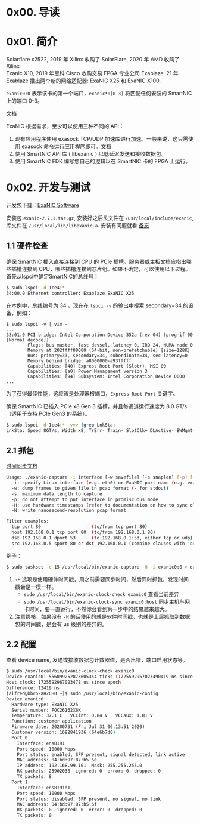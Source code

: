 # 0x00. 导读

# 0x01. 简介

Solarflare x2522, 2019 年 Xilinx 收购了 SolarFlare, 2020 年 AMD 收购了 Xilinx  
Exanic X10, 2019 年思科 Cisco 收购交易 FPGA 专业公司 Exablaze. 21 年 Exablaze 推出两个新的网络适配器: ExaNIC X25 和 ExaNIC X100.

`exanic0:0` 表示该卡的第一个端口，`exanic*:[0-3]` 将匹配任何安装的 SmartNIC 上的端口 0-3。

[文档](https://exablaze.com/docs/exanic/user-guide/)


ExaNIC 根据需求，至少可以使用三种不同的 API：
1. 现有应用程序使用 exasock TCP/UDP 加速库进行加速。一般来说，这只需使用 exasock 命令运行应用程序即可。[文档](https://exablaze.com/docs/exanic/user-guide/sockets/)
2. 使用 SmartNIC API 库 ( libexanic ) 以低延迟发送和接收数据包。
3. 使用 SmartNIC FDK 编写您自己的逻辑以在 SmartNIC 卡的 FPGA 上运行。

# 0x02. 开发与测试

开发包下载：[ExaNIC Software](https://github.com/cisco/exanic-software/tree/master)

安装包 `exanic-2.7.1.tar.gz`, 安装好之后头文件在 `/usr/local/include/exanic`, 库文件在 `/usr/local/lib/libexanic.a`. 安装有问题就看 [备忘](../../../tool/备忘.md)

## 1.1 硬件检查

确保 SmartNIC 插入直接连接到 CPU 的 PCIe 插槽。服务器或主板文档应指出哪些插槽连接到 CPU，哪些插槽连接到芯片组。如果不确定，可以使用以下过程。首先从lspci中确定SmartNIC的总线号：

```bash
$ sudo lspci -d 1ce4:*
34:00.0 Ethernet controller: Exablaze ExaNIC X25
```

在本例中，总线编号为 34 。现在在 `lspci -v` 的输出中搜索 secondary=34 的设备，例如：
```
$ sudo lspci -v | vim -
...
33:01.0 PCI bridge: Intel Corporation Device 352a (rev 04) (prog-if 00 [Normal decode])
        Flags: bus master, fast devsel, latency 0, IRQ 24, NUMA node 0
        Memory at 202ffff00000 (64-bit, non-prefetchable) [size=128K]
        Bus: primary=33, secondary=34, subordinate=34, sec-latency=0
        Memory behind bridge: a8000000-a93fffff
        Capabilities: [40] Express Root Port (Slot+), MSI 00
        Capabilities: [a0] Power Management version 3
        Capabilities: [94] Subsystem: Intel Corporation Device 0000
...
```
为了获得最佳性能，这应该是处理器根端口，`Express Root Port` 关键字。

确保 SmartNIC 已插入 PCIe x8 Gen 3 插槽，并且每通道运行速度为 8.0 GT/s（适用于支持 PCIe Gen3 的系统）。
```bash
$ sudo lspci -d 1ce4:* -vvv |grep LnkSta:
LnkSta: Speed 8GT/s, Width x8, TrErr- Train- SlotClk+ DLActive- BWMgmt- ABWMgmt-
```

## 2.1 抓包

[时间同步文档](https://exablaze.com/docs/exanic/user-guide/clock-sync/)

```bash
Usage: ./exanic-capture -i interface [-w savefile] [-s snaplen] [-p] [-H] [-N] [filter...]
  -i: specify Linux interface (e.g. eth0) or ExaNIC port name (e.g. exanic0:0)
  -w: dump frames to given file in pcap format (- for stdout)
  -s: maximum data length to capture
  -p: do not attempt to put interface in promiscuous mode
  -H: use hardware timestamps (refer to documentation on how to sync clock)
  -N: write nanosecond-resolution pcap format

Filter examples:
  tcp port 80                   (to/from tcp port 80)
  host 192.168.0.1 tcp port 80  (to/from 192.168.0.1:80)
  dst 192.168.0.1 dport 53      (to 192.168.0.1:53, either tcp or udp)
  src 192.168.0.5 sport 80 or dst 192.168.0.1 (combine clauses with 'or')
```

例子：
```bash
$ sudo taskset -c 15 /usr/local/bin/exanic-capture -H -i exanic0:0 > cap1
```

1. `-H` 选项是使用硬件时间戳，用之前需要同步时间，然后同时抓包，发现时间戳会是一模一样。
   - `sudo /usr/local/bin/exanic-clock-check exanic0` 查看当前差异
   - `sudo /usr/local/bin/exanic-clock-sync exanic0:host` 同步主机与网卡时间，要一直运行，不然你会看到第一步中的结果越来越大。
2. 注意绑核，如果没有 `-H` 的话使用的就是软件时间戳，也就是上层抓取到数据包的时间戳，是会有 us 级别的差异的。

## 2.2 配置

查看 device name, 发送或接收数据包计数器值，是否出错，端口启用状态等。
```bash
$ sudo /usr/local/bin/exanic-clock-check exanic0
Device exanic0: 556099252873605354 ticks (1725592967023490419 ns since epoch)
Host clock: 1725592967023478 us since epoch
Difference: 12419 ns
[alfred@bbro-XHZCH0 ~]$ sudo /usr/local/bin/exanic-config 
Device exanic0:
  Hardware type: ExaNIC X25
  Serial number: FOC26162X6K
  Temperature: 37.1 C   VCCint: 0.84 V   VCCaux: 1.81 V
  Function: customer application
  Firmware date: 20200731 (Fri Jul 31 06:13:51 2020)
  Customer version: 1692841936 (64e6b7d0)
  Port 0:
    Interface: ens8191
    Port speed: 10000 Mbps
    Port status: enabled, SFP present, signal detected, link active
    MAC address: 04:bd:97:87:b5:6e
    IP address: 192.168.99.101  Mask: 255.255.255.0
    RX packets: 25902038  ignored: 0  error: 0  dropped: 0
    TX packets: 8
  Port 1:
    Interface: ens8191d1
    Port speed: 10000 Mbps
    Port status: disabled, SFP present, no signal, no link
    MAC address: 04:bd:97:87:b5:6f
    RX packets: 0  ignored: 0  error: 0  dropped: 0
    TX packets: 0
```